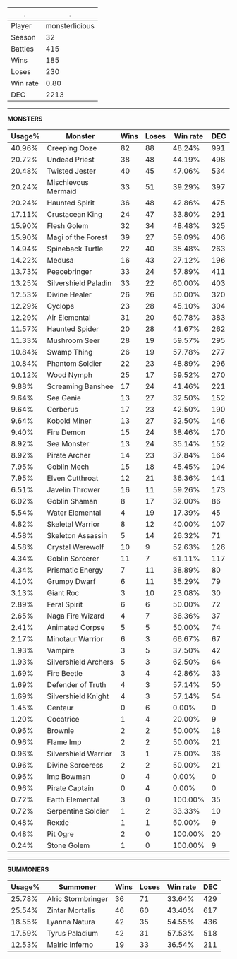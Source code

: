 .|.
|-|-
Player|monsterlicious
Season|32
Battles|415
Wins|185
Loses|230
Win rate|0.80
DEC|2213

---
**MONSTERS**

Usage%|Monster|Wins|Loses|Win rate|DEC|
-|-|-|-|-|-|
40.96%|Creeping Ooze|82|88|48.24%|991|
20.72%|Undead Priest|38|48|44.19%|498|
20.48%|Twisted Jester|40|45|47.06%|534|
20.24%|Mischievous Mermaid|33|51|39.29%|397|
20.24%|Haunted Spirit|36|48|42.86%|475|
17.11%|Crustacean King|24|47|33.80%|291|
15.90%|Flesh Golem|32|34|48.48%|325|
15.90%|Magi of the Forest|39|27|59.09%|406|
14.94%|Spineback Turtle|22|40|35.48%|263|
14.22%|Medusa|16|43|27.12%|196|
13.73%|Peacebringer|33|24|57.89%|411|
13.25%|Silvershield Paladin|33|22|60.00%|403|
12.53%|Divine Healer|26|26|50.00%|320|
12.29%|Cyclops|23|28|45.10%|304|
12.29%|Air Elemental|31|20|60.78%|383|
11.57%|Haunted Spider|20|28|41.67%|262|
11.33%|Mushroom Seer|28|19|59.57%|295|
10.84%|Swamp Thing|26|19|57.78%|277|
10.84%|Phantom Soldier|22|23|48.89%|296|
10.12%|Wood Nymph|25|17|59.52%|270|
9.88%|Screaming Banshee|17|24|41.46%|221|
9.64%|Sea Genie|13|27|32.50%|152|
9.64%|Cerberus|17|23|42.50%|190|
9.64%|Kobold Miner|13|27|32.50%|146|
9.40%|Fire Demon|15|24|38.46%|170|
8.92%|Sea Monster|13|24|35.14%|152|
8.92%|Pirate Archer|14|23|37.84%|164|
7.95%|Goblin Mech|15|18|45.45%|194|
7.95%|Elven Cutthroat|12|21|36.36%|141|
6.51%|Javelin Thrower|16|11|59.26%|173|
6.02%|Goblin Shaman|8|17|32.00%|86|
5.54%|Water Elemental|4|19|17.39%|45|
4.82%|Skeletal Warrior|8|12|40.00%|107|
4.58%|Skeleton Assassin|5|14|26.32%|71|
4.58%|Crystal Werewolf|10|9|52.63%|126|
4.34%|Goblin Sorcerer|11|7|61.11%|117|
4.34%|Prismatic Energy|7|11|38.89%|80|
4.10%|Grumpy Dwarf|6|11|35.29%|79|
3.13%|Giant Roc|3|10|23.08%|30|
2.89%|Feral Spirit|6|6|50.00%|72|
2.65%|Naga Fire Wizard|4|7|36.36%|37|
2.41%|Animated Corpse|5|5|50.00%|74|
2.17%|Minotaur Warrior|6|3|66.67%|67|
1.93%|Vampire|3|5|37.50%|42|
1.93%|Silvershield Archers|5|3|62.50%|64|
1.69%|Fire Beetle|3|4|42.86%|33|
1.69%|Defender of Truth|4|3|57.14%|50|
1.69%|Silvershield Knight|4|3|57.14%|54|
1.45%|Centaur|0|6|0.00%|0|
1.20%|Cocatrice|1|4|20.00%|9|
0.96%|Brownie|2|2|50.00%|18|
0.96%|Flame Imp|2|2|50.00%|21|
0.96%|Silvershield Warrior|3|1|75.00%|36|
0.96%|Divine Sorceress|2|2|50.00%|21|
0.96%|Imp Bowman|0|4|0.00%|0|
0.96%|Pirate Captain|0|4|0.00%|0|
0.72%|Earth Elemental|3|0|100.00%|35|
0.72%|Serpentine Soldier|1|2|33.33%|10|
0.48%|Rexxie|1|1|50.00%|9|
0.48%|Pit Ogre|2|0|100.00%|20|
0.24%|Stone Golem|1|0|100.00%|9|

---
**SUMMONERS**

Usage%|Summoner|Wins|Loses|Win rate|DEC|
-|-|-|-|-|-|
25.78%|Alric Stormbringer|36|71|33.64%|429|
25.54%|Zintar Mortalis|46|60|43.40%|617|
18.55%|Lyanna Natura|42|35|54.55%|436|
17.59%|Tyrus Paladium|42|31|57.53%|518|
12.53%|Malric Inferno|19|33|36.54%|211|
